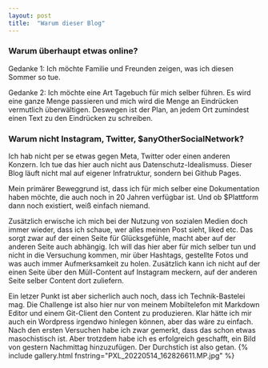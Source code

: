 ```yaml
---
layout: post
title:  "Warum dieser Blog"
---
```


### Warum überhaupt etwas online?
Gedanke 1: Ich möchte Familie und Freunden zeigen, was ich diesen Sommer so tue.

Gedanke 2: Ich möchte eine Art Tagebuch für mich selber führen. Es wird eine ganze Menge passieren und mich wird die Menge an Eindrücken vermutlich überwältigen. Deswegen ist der Plan, an jedem Ort zumindest einen Text zu den Eindrücken zu schreiben.

### Warum nicht Instagram, Twitter, $anyOtherSocialNetwork?
Ich hab nicht per se etwas gegen Meta, Twitter oder einen anderen Konzern. Ich tue das hier auch nicht aus Datenschutz-Idealismuss. Dieser Blog läuft nicht mal auf eigener Infratruktur, sondern bei Github Pages.

Mein primärer Beweggrund ist, dass ich für mich selber eine Dokumentation haben möchte, die auch noch in 20 Jahren verfügbar ist. Und ob $Plattform dann noch existiert, weiß einfach niemand.

Zusätzlich erwische ich mich bei der Nutzung von sozialen Medien doch immer wieder, dass ich schaue, wer alles meinen Post sieht, liked etc. Das sorgt zwar auf der einen Seite für Glücksgefühle, macht aber auf der anderen Seite auch abhängig. Ich will das hier aber für mich selber tun und nicht in die Versuchung kommen, mir über Hashtags, gestellte Fotos und was auch immer Aufmerksamkeit zu holen.
Zusätzlich kann ich nicht auf der einen Seite über den Müll-Content auf Instagram meckern, auf der anderen Seite selber Content dort zuliefern.

Ein letzer Punkt ist aber sicherlich auch noch, dass ich Technik-Bastelei mag. Die Challenge ist also hier nur von meinem Mobiltelefon mit Markdown Editor und einem Git-Client den Content zu produzieren. Klar hätte ich mir auch ein Wordpress irgendwo hinlegen können, aber das wäre zu einfach. Nach den ersten Versuchen habe ich zwar gemerkt, dass das schon etwas masochistisch ist. Aber trotzdem habe ich es erfolgreich geschafft, ein Bild von gestern Nachmittag hinzuzufügen. Der Durchstich ist also getan.
{% include gallery.html fnstring="PXL_20220514_162826611.MP.jpg" %}


